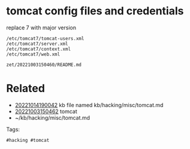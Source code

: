# tomcat config files and credentials
replace 7 with major version
```
/etc/tomcat7/tomcat-users.xml
/etc/tomcat7/server.xml
/etc/tomcat7/context.xml
/etc/tomcat7/web.xml
```

` zet/20221003150460/README.md `

# Related

- [20221014190042](/zet/20221014190042/README.md) kb file named kb/hacking/misc/tomcat.md
- [20221003150462](/zet/20221003150462/README.md) tomcat
- ~/kb/hacking/misc/tomcat.md

Tags:

    #hacking #tomcat 
